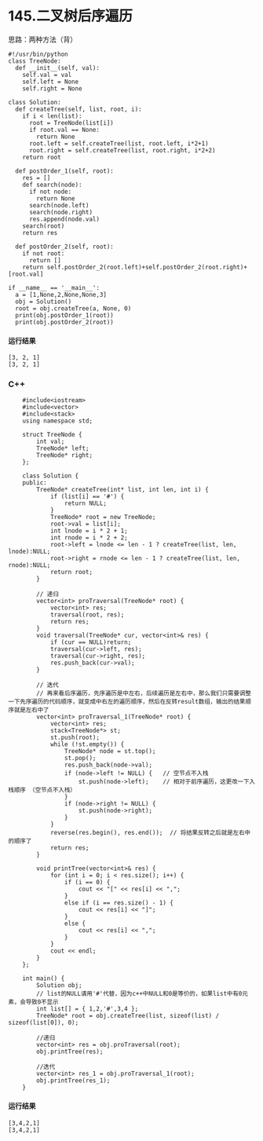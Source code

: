 # 145.二叉树后序遍历
思路：两种方法（背）

    #!/usr/bin/python
    class TreeNode:
      def __init__(self, val):
        self.val = val
        self.left = None
        self.right = None

    class Solution:
      def createTree(self, list, root, i):
        if i < len(list):
          root = TreeNode(list[i])
          if root.val == None:
            return None
          root.left = self.createTree(list, root.left, i*2+1)
          root.right = self.createTree(list, root.right, i*2+2)
        return root

      def postOrder_1(self, root):
        res = []
        def search(node):
          if not node:
            return None
          search(node.left)
          search(node.right)
          res.append(node.val)
        search(root)
        return res

      def postOrder_2(self, root):
        if not root:
          return []
        return self.postOrder_2(root.left)+self.postOrder_2(root.right)+[root.val]

    if __name__ == '__main__':
      a = [1,None,2,None,None,3]
      obj = Solution()
      root = obj.createTree(a, None, 0)
      print(obj.postOrder_1(root))
      print(obj.postOrder_2(root))

#### 运行结果
    [3, 2, 1]
    [3, 2, 1]

### C++

        #include<iostream>
        #include<vector>
        #include<stack>
        using namespace std;

        struct TreeNode {
            int val;
            TreeNode* left;
            TreeNode* right;
        };

        class Solution {
        public:
            TreeNode* createTree(int* list, int len, int i) {
                if (list[i] == '#') {
                    return NULL;
                }
                TreeNode* root = new TreeNode;
                root->val = list[i];
                int lnode = i * 2 + 1;
                int rnode = i * 2 + 2;
                root->left = lnode <= len - 1 ? createTree(list, len, lnode):NULL;
                root->right = rnode <= len - 1 ? createTree(list, len, rnode):NULL;
                return root;
            }

            // 递归
            vector<int> proTraversal(TreeNode* root) {
                vector<int> res;
                traversal(root, res);
                return res;
            }
            void traversal(TreeNode* cur, vector<int>& res) {
                if (cur == NULL)return;
                traversal(cur->left, res);
                traversal(cur->right, res);
                res.push_back(cur->val);
            }

            // 迭代
            // 再来看后序遍历，先序遍历是中左右，后续遍历是左右中，那么我们只需要调整一下先序遍历的代码顺序，就变成中右左的遍历顺序，然后在反转result数组，输出的结果顺序就是左右中了
            vector<int> proTraversal_1(TreeNode* root) {
                vector<int> res;
                stack<TreeNode*> st;
                st.push(root);
                while (!st.empty()) {
                    TreeNode* node = st.top();
                    st.pop();
                    res.push_back(node->val);
                    if (node->left != NULL) {   // 空节点不入栈
                        st.push(node->left);    // 相对于前序遍历，这更改一下入栈顺序 （空节点不入栈）
                    }
                    if (node->right != NULL) {
                        st.push(node->right);
                    }
                }
                reverse(res.begin(), res.end());  // 将结果反转之后就是左右中的顺序了
                return res;
            }

            void printTree(vector<int>& res) {
                for (int i = 0; i < res.size(); i++) {
                    if (i == 0) {
                        cout << "[" << res[i] << ",";
                    }
                    else if (i == res.size() - 1) {
                        cout << res[i] << "]";
                    }
                    else {
                        cout << res[i] << ",";
                    }
                }
                cout << endl;
            }
        };

        int main() {
            Solution obj;
            // list的NULL请用'#'代替，因为c++中NULL和0是等价的，如果list中有0元素，会导致0不显示
            int list[] = { 1,2,'#',3,4 };
            TreeNode* root = obj.createTree(list, sizeof(list) / sizeof(list[0]), 0);

            //递归
            vector<int> res = obj.proTraversal(root);
            obj.printTree(res);

            //迭代
            vector<int> res_1 = obj.proTraversal_1(root);
            obj.printTree(res_1);
        }
        
 #### 运行结果
    [3,4,2,1]
    [3,4,2,1]

